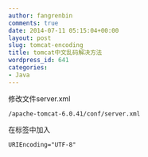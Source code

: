 ```yaml
---
author: fangrenbin
comments: true
date: 2014-07-11 05:15:04+00:00
layout: post
slug: tomcat-encoding
title: tomcat中文乱码解决方法
wordpress_id: 641
categories:
- Java
---
```


修改文件server.xml

    
    
    /apache-tomcat-6.0.41/conf/server.xml
    


在标签中加入

    
    
    URIEncoding="UTF-8"
    

